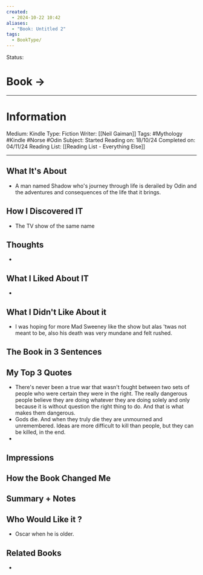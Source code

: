 ```yaml
---
created:
  - 2024-10-22 10:42
aliases:
  - "Book: Untitled 2"
tags:
  - BookType/
---
```

Status: 
#  Book -> 
___
# Information
Medium: Kindle
Type: Fiction
Writer: [[Neil Gaiman]]
Tags: #Mythology #Kindle #Norse #Odin
Subject: 
Started Reading on: 18/10/24
Completed on: 04/11/24
Reading List: [[Reading List - Everything Else]]
___
## What It's About
-  A man named Shadow who's journey through life is derailed by Odin and the adventures and consequences of the life that it brings. 
## How I Discovered IT
- The TV show of the same name
## Thoughts
- 
## What I Liked About IT
- 
## What I Didn't Like About it
- I was hoping for more Mad Sweeney like the show but alas 'twas not meant to be, also his death was very mundane and felt rushed. 
## The Book in 3 Sentences
## My Top 3 Quotes
- There's never been a true war that wasn't fought between two sets of people who were certain they were in the right. The really dangerous people believe they are doing whatever they are doing solely and only because it is without question the right thing to do. And that is what makes them dangerous.
- Gods die. And when they truly die they are unmourned and unremembered. Ideas are more difficult to kill than people, but they can be killed, in the end.
- 
## Impressions
## How the Book Changed Me
## Summary + Notes
## Who Would Like it ?
- Oscar when he is older. 
## Related Books
- 
